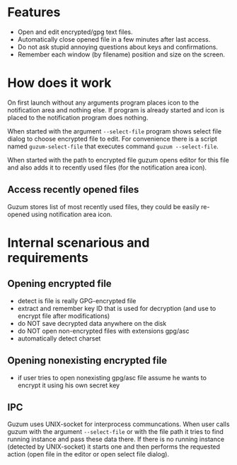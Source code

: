 Features
========

* Open and edit encrypted/gpg text files.
* Automatically close opened file in a few minutes after last access.
* Do not ask stupid annoying questions about keys and confirmations.
* Remember each window (by filename) position and size on the screen.

How does it work
================

On first launch without any arguments program places icon to the notification area and
nothing else. If program is already started and icon is placed to the notification
program does nothing.

When started with the argument ``--select-file`` program shows select file dialog
to choose encrypted file to edit. For convenience there is a script named
``guzum-select-file`` that executes command ``guzum --select-file``.

When started with the path to encrypted file guzum opens editor for this file and also
adds it to recently used files (for the notification area icon).

Access recently opened files
----------------------------

Guzum stores list of most recently used files, they could be easily re-opened
using notification area icon.

Internal scenarious and requirements
====================================

Opening encrypted file
----------------------

* detect is file is really GPG-encrypted file
* extract and remember key ID that is used for decryption (and use to encrypt file after modifications)
* do NOT save decrypted data anywhere on the disk
* do NOT open non-encrypted files with extensions gpg/asc
* automatically detect charset

Opening nonexisting encrypted file
----------------------------------

* if user tries to open nonexisting gpg/asc file assume he wants to encrypt it using his own secret key

IPC
---

Guzum uses UNIX-socket for interprocess communcations. When user calls guzum with the argument
``--select-file`` or with the file path it tries to find running instance and pass these data 
there. If there is no running instance (detected by UNIX-socket) it starts one and then performs
the requested action (open file in the editor or open select file dialog).


